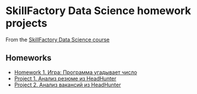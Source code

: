 # SkillFactory Data Science homework projects

From the [SkillFactory Data Science course](https://skillfactory.ru/data-science-specialization)

## Homeworks
* [Homework 1. Игра: Программа угадывает число](https://github.com/qwaiver/sf_data_science/tree/main/8.%20Инструменты%20Data%20Science/Итоговое%20задание)
* [Project 1. Анализ резюме из HeadHunter](https://github.com/qwaiver/sf_data_science/tree/main/PROJECT-1.%20Анализ%20резюме%20из%20HeadHunter)
* [Project 2. Анализ вакансий из HeadHunter](https://github.com/qwaiver/sf_data_science/tree/main/PROJECT-2%20Анализ%20вакансий%20из%20HeadHunter)
